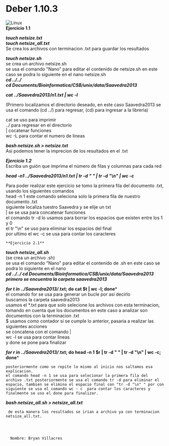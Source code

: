   
# Deber 1.10.3


![Linux](https://www.agua.imdea.org/sites/default/files/images/news/2016-11/logo_ikiam.png)  
**Ejercicio 1.1**       
        
   ***touch netsize.txt***   
   ***touch netsize_all.txt***   
   Se crea los archivos con terminacion .txt para guardar los resultados
      
   
   
   
  ***touch netsize.sh***   
  se crea un archivo netsize.sh  
se usa el comando "Nano" para editar el contenido de netsize.sh en este caso se podra lo siguiente en el nano netsize.sh   
    ***cd ../../  
    cd Documents/Bioinformatica/CSB/unix/data/Saavedra2013*** 

***cat ../Saavedra2013/n1.txt | wc -l***  

(Primero localizamos el directorio deseado, en este caso Saavedra2013 se usa el comando (cd ../) para regresar, (cd) para ingresar a la libreria)  

cat se uso para imprimir  
../ para regresar en el directorio  
| cocatenar funciones  
wc -L para contar el numero de lineas  
  
  ***bash netsize.sh > netsize.txt***   
  Asi podemos tener la imprecion de los resultados en el .txt
  
***Ejercicio 1.2***     
  Escriba un guión que imprima el número de filas y 
columnas para cada red   
  
    
   
    
***head -n1 ../Saavedra2013/n1.txt | tr -d " " | tr -d "\n" | wc -c***  
  
  Para poder realizar este ejercicio se tomo la primera fila del documento .txt, usando los siguientes comandos  
  head -n 1 este comando seleciona solo la primera fila de nuestro documento .txt  
  siguiente localiza tuestro Saavedra y se elije un txt   
  | se se usa para concatenar funciones   
  el comando tr -d lo usamos para borrar los espacios que existen entre los 1 y 0  
  el tr "\n" se uso para eliminar los espacios del final  
  por ultimo el wc -c se usa para contar los caracteres  
    
    **Ejercicio 2.1**      
    
      
   ***touch netsize_all.sh***  
    (se crea un archivo .sh)  
se usa el comando "Nano" para editar el contenido de .sh en este caso se podra lo siguiente en el nano    
    ***cd ../../
cd Documents/Bioinformatica/CSB/unix/data/Saavedra2013    
   primero se encuentra la carpeta saavedra2013***
  


***for t in ../Saavedra2013/*.txt; do cat $t | wc -l; done***    
el comando for se usa para generar un bucle por asi decirlo  
buscamos la carpeta saavedra2013  
usamos el *.txt para que solo selecione los archivos con esta terminacion, tomando en cuenta que los documentos en este caso a analizar son documentos con la terminacion .txt  
$ usamos como contador si se cumple lo anterior, pasaria a realizar las siguientes acciones  
se concatena con el comando |   
wc -l se usa para contar lineas  
y done se pone para finalizar  
  
  ***for r in ../Saavedra2013/*.txt; do head -n 1 $r | tr -d " " | tr -d "\n" | wc -c; done***  
    
    posteriormente como se repite lo mismo al inicio nos saltamos esa explicacion.  
    el comando head -n 1 se usa para selecionar la primera fila del archivo .txt posteriormente se usa el comando tr -d para eliminar el espacio, tambien se elimina el espacio final con "tr -d "\n" " por con siguiente se usa el comando wc - c  para contar los caracteres y finalmente se uso el done para finalizar.  
   ***bash netsize_all.sh > netsize_all.txt***    
        
      
     de esta manera los resultados se irian a archivo ya con terminacion netsize_all.txt. 
      
     
  
  
      Nombre: Bryan Villacres 
